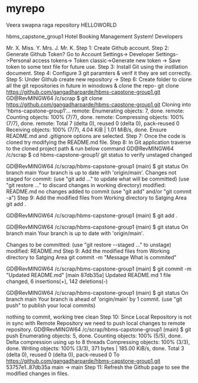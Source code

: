 # myrepo

Veera swapna raga repository
HELLOWORLD


hbms_capstone_group1
Hotel Booking Management System!
Developers

Mr. X. Miss. Y. Mrs. J. Mr. K. Step 1: Create Github account. Step 2: Generate Github Token? Go to Account Settings-> Developer Settings->Personal access tokens-> Token classic->Generate new token -> Save token to some text file for future use. Step 3: Install Git using the instllation document. Step 4: Configure 3 git paramters & verif it they are set correctly. Step 5: Under Github create new repository -> Step 6: Create folder to clone all the git repositories in future in winodows & clone the repo- git clone https://github.com/gangadharparde/hbms-capstone-group1.git GD@RevMINGW64 /c/scrap $ git clone https://github.com/gangadharparde/hbms-capstone-group1.git Cloning into 'hbms-capstone-group1'... remote: Enumerating objects: 7, done. remote: Counting objects: 100% (7/7), done. remote: Compressing objects: 100% (7/7), done. remote: Total 7 (delta 0), reused 0 (delta 0), pack-reused 0 Receiving objects: 100% (7/7), 4.04 KiB | 1.01 MiB/s, done. Ensure README.md and .gitignore options are selected. Step 7: Once the code is cloned try modifying the README.md file. Step 8: In Git application traverse to the cloned project path & run below command GD@RevMINGW64 /c/scrap $ cd hbms-capstone-group1/ git status to verify unstaged changed

GD@RevMINGW64 /c/scrap/hbms-capstone-group1 (main) $ git status On branch main Your branch is up to date with 'origin/main'. Changes not staged for commit: (use "git add ..." to update what will be committed) (use "git restore ..." to discard changes in working directory) modified: README.md no changes added to commit (use "git add" and/or "git commit -a") Step 9: Add the modified files from Working directory to Satging Area git add .

GD@RevMINGW64 /c/scrap/hbms-capstone-group1 (main)
$ git add .

GD@RevMINGW64 /c/scrap/hbms-capstone-group1 (main)
$ git status
On branch main
Your branch is up to date with 'origin/main'.

Changes to be committed:
(use "git restore --staged <file>..." to unstage)
        modified:   README.md
Step 9: Add the modified files from Working directory to Satging Area git commit -m "Message What is commited"

GD@RevMINGW64 /c/scrap/hbms-capstone-group1 (main)
$ git commit -m "Updated README.md"
[main 87db35a] Updated README.md
1 file changed, 6 insertions(+), 142 deletions(-)

GD@RevMINGW64 /c/scrap/hbms-capstone-group1 (main)
$ git status
On branch main
Your branch is ahead of 'origin/main' by 1 commit.
(use "git push" to publish your local commits)

nothing to commit, working tree clean
Step 10: Since Local Repository is not in sync with Remote Repository we need to push local changes to remote repository. GD@RevMINGW64 /c/scrap/hbms-capstone-group1 (main) $ git push Enumerating objects: 5, done. Counting objects: 100% (5/5), done. Delta compression using up to 8 threads Compressing objects: 100% (3/3), done. Writing objects: 100% (3/3), 371 bytes | 185.00 KiB/s, done. Total 3 (delta 0), reused 0 (delta 0), pack-reused 0 To https://github.com/gangadharparde/hbms-capstone-group1.git 53757e1..87db35a main -> main Step 11: Refresh the Github page to see the modified changes in files.
